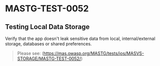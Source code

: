 #  MASTG-TEST-0052

## Testing Local Data Storage

Verify that the app doesn't leak sensitive data from local, internal/external storage, databases or shared preferences.

> Please see: (https://mas.owasp.org/MASTG/tests/ios/MASVS-STORAGE/MASTG-TEST-0052/)